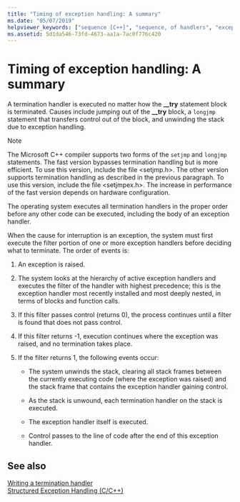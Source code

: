 ```yaml
---
title: "Timing of exception handling: A summary"
ms.date: "05/07/2019"
helpviewer_keywords: ["sequence [C++]", "sequence, of handlers", "exception handling [C++], timing", "setjmpex.h", "termination handlers [C++], timing", "setjmp.h", "handlers [C++], order of exception", "structured exception handling [C++], timing"]
ms.assetid: 5d1da546-73fd-4673-aa1a-7ac0f776c420
---
```

# Timing of exception handling: A summary

A termination handler is executed no matter how the **__try** statement block is terminated. Causes include jumping out of the **__try** block, a `longjmp` statement that transfers control out of the block, and unwinding the stack due to exception handling.

> [!NOTE]
> The Microsoft C++ compiler supports two forms of the `setjmp` and `longjmp` statements. The fast version bypasses termination handling but is more efficient. To use this version, include the file \<setjmp.h>. The other version supports termination handling as described in the previous paragraph. To use this version, include the file \<setjmpex.h>. The increase in performance of the fast version depends on hardware configuration.

The operating system executes all termination handlers in the proper order before any other code can be executed, including the body of an exception handler.

When the cause for interruption is an exception, the system must first execute the filter portion of one or more exception handlers before deciding what to terminate. The order of events is:

1. An exception is raised.

1. The system looks at the hierarchy of active exception handlers and executes the filter of the handler with highest precedence; this is the exception handler most recently installed and most deeply nested, in terms of blocks and function calls.

1. If this filter passes control (returns 0), the process continues until a filter is found that does not pass control.

1. If this filter returns -1, execution continues where the exception was raised, and no termination takes place.

1. If the filter returns 1, the following events occur:

   - The system unwinds the stack, clearing all stack frames between the currently executing code (where the exception was raised) and the stack frame that contains the exception handler gaining control.

   - As the stack is unwound, each termination handler on the stack is executed.

   - The exception handler itself is executed.

   - Control passes to the line of code after the end of this exception handler.

## See also

[Writing a termination handler](../cpp/writing-a-termination-handler.md)<br/>
[Structured Exception Handling (C/C++)](../cpp/structured-exception-handling-c-cpp.md)
